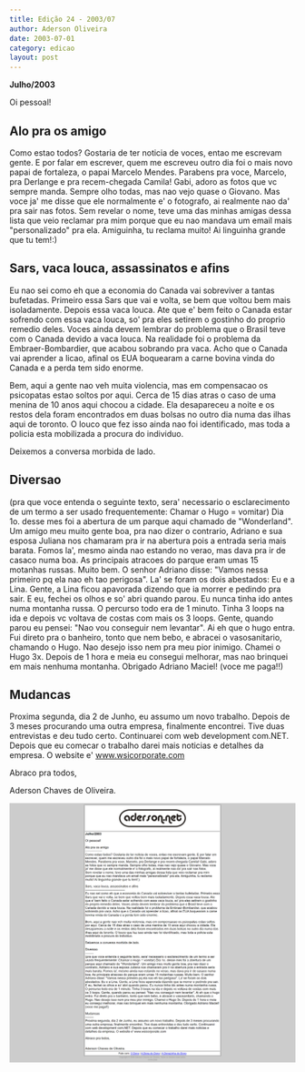 ```yaml
---
title: Edição 24 - 2003/07
author: Aderson Oliveira
date: 2003-07-01
category: edicao
layout: post
---
```


**Julho/2003**

Oi pessoal!

Alo pra os amigo
----------------
Como estao todos? Gostaria de ter noticia de voces, entao me escrevam gente. E por falar em escrever, quem me escreveu outro dia foi o mais novo papai de fortaleza, o papai Marcelo Mendes. Parabens pra voce, Marcelo, pra Derlange e pra recem-chegada Camila! Gabi, adoro as fotos que vc sempre manda. Sempre olho todas, mas nao vejo quase o Giovano. Mas voce ja' me disse que ele normalmente e' o fotografo, ai realmente nao da' pra sair nas fotos.
Sem revelar o nome, teve uma das minhas amigas dessa lista que veio reclamar pra mim porque que eu nao mandava um email mais "personalizado" pra ela. Amiguinha, tu reclama muito! Ai linguinha grande que tu tem!:)

Sars, vaca louca, assassinatos e afins
--------------------------------------
Eu nao sei como eh que a economia do Canada vai sobreviver a tantas bufetadas. Primeiro essa Sars que vai e volta, se bem que voltou bem mais isoladamente. Depois essa vaca louca. Ate que e' bem feito o Canada estar sofrendo com essa vaca louca, so' pra eles setirem o gostinho do proprio remedio deles. Voces ainda devem lembrar do problema que o Brasil teve com o Canada devido a vaca louca. Na realidade foi o problema da Embraer-Bombardier, que acabou sobrando pra vaca. Acho que o Canada vai aprender a licao, afinal os EUA boquearam a carne bovina vinda do Canada e a perda tem sido enorme.

Bem, aqui a gente nao veh muita violencia, mas em compensacao os psicopatas estao soltos por aqui. Cerca de 15 dias atras o caso de uma menina de 10 anos aqui chocou a cidade. Ela desapareceu a noite e os restos dela foram encontrados em duas bolsas no outro dia numa das ilhas aqui de toronto. O louco que fez isso ainda nao foi identificado, mas toda a policia esta mobilizada a procura do individuo.

Deixemos a conversa morbida de lado.

Diversao
--------
(pra que voce entenda o seguinte texto, sera' necessario o esclarecimento de um termo a ser usado frequentemente: Chamar o Hugo = vomitar) Dia 1o. desse mes foi a abertura de um parque aqui chamado de "Wonderland". Um amigo meu muito gente boa, pra nao dizer o contrario, Adriano e sua esposa Juliana nos chamaram pra ir na abertura pois a entrada seria mais barata. Fomos la', mesmo ainda nao estando no verao, mas dava pra ir de casaco numa boa. As principais atracoes do parque eram umas 15 motanhas russas. Muito bem. O senhor Adriano disse: "Vamos nessa primeiro pq ela nao eh tao perigosa". La' se foram os dois abestados: Eu e a Lina. Gente, a Lina ficou apavorada dizendo que ia morrer e pedindo pra sair. E eu, fechei os olhos e so' abri quando parou. Eu nunca tinha ido antes numa montanha russa. O percurso todo era de 1 minuto. Tinha 3 loops na ida e depois vc voltava de costas com mais os 3 loops. Gente, quando parou eu pensei: "Nao vou conseguir nem levantar". Ai eh que o hugo entra. Fui direto pra o banheiro, tonto que nem bebo, e abracei o vasosanitario, chamando o Hugo. Nao desejo isso nem pra meu pior inimigo. Chamei o Hugo 3x. Depois de 1 hora e meia eu consegui melhorar, mas nao brinquei em mais nenhuma montanha. Obrigado Adriano Maciel! (voce me paga!!)

Mudancas
--------
Proxima segunda, dia 2 de Junho, eu assumo um novo trabalho. Depois de 3 meses procurando uma outra empresa, finalmente encontrei. Tive duas entrevistas e deu tudo certo. Continuarei com web development com.NET. Depois que eu comecar o trabalho darei mais noticias e detalhes da empresa. O website e' www.wsicorporate.com

Abraco pra todos,


Aderson Chaves de Oliveira.

[![Imagem no site original](/assets/images/edicao24.png)](/assets/images/edicao24.png)